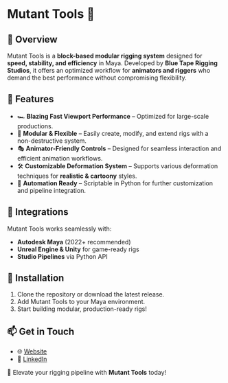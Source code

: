 # Mutant Tools 🦾

## 🚀 Overview
Mutant Tools is a **block-based modular rigging system** designed for **speed, stability, and efficiency** in Maya. Developed by **Blue Tape Rigging Studios**, it offers an optimized workflow for **animators and riggers** who demand the best performance without compromising flexibility.

## 🎯 Features
- 🏎 **Blazing Fast Viewport Performance** – Optimized for large-scale productions.
- 🔧 **Modular & Flexible** – Easily create, modify, and extend rigs with a non-destructive system.
- 🎭 **Animator-Friendly Controls** – Designed for seamless interaction and efficient animation workflows.
- 🛠 **Customizable Deformation System** – Supports various deformation techniques for **realistic & cartoony** styles.
- 🤖 **Automation Ready** – Scriptable in Python for further customization and pipeline integration.

## 🔗 Integrations
Mutant Tools works seamlessly with:
- **Autodesk Maya** (2022+ recommended)
- **Unreal Engine & Unity** for game-ready rigs
- **Studio Pipelines** via Python API

## 📜 Installation
1. Clone the repository or download the latest release.
2. Add Mutant Tools to your Maya environment.
3. Start building modular, production-ready rigs!

## 📫 Get in Touch
- 🌐 [Website](https://renderdemartes.com)
- 💼 [LinkedIn](https://www.linkedin.com/in/esteban-rodriguez-488a68147/)

🚀 Elevate your rigging pipeline with **Mutant Tools** today!

